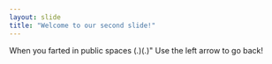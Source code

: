 ```yaml
---
layout: slide
title: "Welcome to our second slide!"
---
```

When you farted in public spaces (.)(.)"
Use the left arrow to go back!
